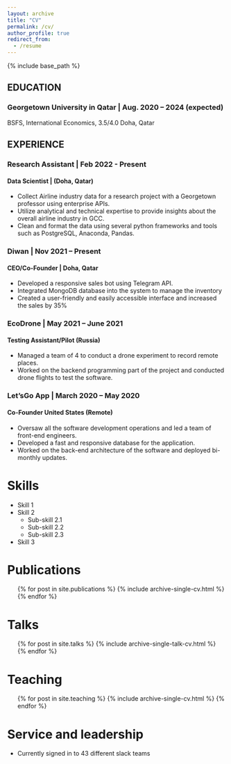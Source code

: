 ```yaml
---
layout: archive
title: "CV"
permalink: /cv/
author_profile: true
redirect_from:
  - /resume
---
```


{% include base_path %}

## EDUCATION
### <span>Georgetown University in Qatar</span> | <span>Aug. 2020 – 2024 (expected)</span> 
<span>BSFS, International Economics, 3.5/4.0</span> <span>Doha, Qatar</span> 

## EXPERIENCE

### <span>Research Assistant</span> | <span>Feb 2022 - Present</span>
#### <span>  Data Scientist </span> | <span>(Doha, Qatar)</span>
- <span> Collect Airline industry data for a research project with a Georgetown professor using enterprise APIs. </span>
- <span> Utilize analytical and technical expertise to provide insights about the overall airline industry in GCC. </span>
- <span> Clean and format the data using several python frameworks and tools such as PostgreSQL, Anaconda, Pandas. </span>


### <span>Diwan</span> | <span>Nov 2021 – Present</span>
#### <span>CEO/Co-Founder</span> | <span>Doha, Qatar</span>
- <span> <span>Developed a responsive sales bot using Telegram API. </span> </span>
- <span> <span>Integrated MongoDB database into the system to manage the inventory </span>
- <span> <span>Created a user-friendly and easily accessible interface and increased the sales by 35\% </span> </span>


###  <span>EcoDrone</span> | <span>May 2021 – June 2021</span>
####  <span>Testing Assistant/Pilot</span> <span>(Russia)</span>    

- <span> <span>Managed a team of 4 to conduct a drone experiment to record remote places. </span> </span>
- <span> <span>Worked on the backend programming part of the project and conducted drone flights to test the software.</span> </span>

###  <span>Let’sGo App</span> | <span>March 2020 – May 2020</span> 
####  <span>Co-Founder</span> <span>United States (Remote)</span>    

- <span> <span>Oversaw all the software development operations and
        led a team of front-end engineers. </span> </span>
- <span> <span>Developed a fast and responsive database for the
        application. </span> </span>
- <span> <span>Worked on the back-end architecture of the software
        and deployed bi-monthly updates. </span> </span>
  
Skills
======
* Skill 1
* Skill 2
  * Sub-skill 2.1
  * Sub-skill 2.2
  * Sub-skill 2.3
* Skill 3

Publications
======
  <ul>{% for post in site.publications %}
    {% include archive-single-cv.html %}
  {% endfor %}</ul>
  
Talks
======
  <ul>{% for post in site.talks %}
    {% include archive-single-talk-cv.html %}
  {% endfor %}</ul>
  
Teaching
======
  <ul>{% for post in site.teaching %}
    {% include archive-single-cv.html %}
  {% endfor %}</ul>
  
Service and leadership
======
* Currently signed in to 43 different slack teams
